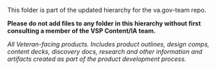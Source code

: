 This folder is part of the updated hierarchy for the va.gov-team repo. 

**Please do not add files to any folder in this hierarchy without first consulting a member of the VSP Content/IA team.**

_All Veteran-facing products.  Includes product outlines, design comps, content decks, discovery docs, research and other information and artifacts created as part of the product development process._
